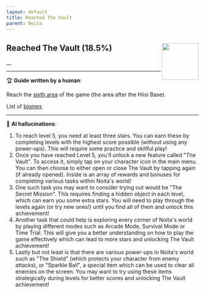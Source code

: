 ```yaml
---
layout: default
title: Reached The Vault
parent: Noita
---
```


## Reached The Vault (18.5%) <img align="right" src="https://cdn.cloudflare.steamstatic.com/steamcommunity/public/images/apps/881100/7e66ed4b29a19b4fbe2a7ef4f7384aabaad2f57a.jpg" width="96" height="96">

__

---

:trophy: **Guide written by a human**:

Reach the [sixth area](https://noita.wiki.com/wiki/The_Vault) of the game (the area after the Hiisi Base). 

List of [biomes](https://noita.wiki.gg/wiki/Biomes)

---

:robot: **AI hallucinations**:

1. To reach level 5, you need at least three stars. You can earn these by completing levels with the highest score possible (without using any power-ups). This will require some practice and skillful play!
2. Once you have reached Level 5, you'll unlock a new feature called "The Vault". To access it, simply tap on your character icon in the main menu. You can then choose to either open or close The Vault by tapping again (if already opened). Inside is an array of rewards and bonuses for completing various tasks within Noita's world!
3. One such task you may want to consider trying out would be "The Secret Mission". This requires finding a hidden object in each level, which can earn you some extra stars. You will need to play through the levels again (or try new ones!) until you find all of them and unlock this achievement!
4. Another task that could help is exploring every corner of Noita's world by playing different modes such as Arcade Mode, Survival Mode or Time Trial. This will give you a better understanding on how to play the game effectively which can lead to more stars and unlocking The Vault achievement!
5. Lastly but not least is that there are various power-ups in Noita's world such as "The Shield" (which protects your character from enemy attacks), or "Sparkle Ball", a special item which can be used to clear all enemies on the screen. You may want to try using these items strategically during levels for better scores and unlocking The Vault achievement!
